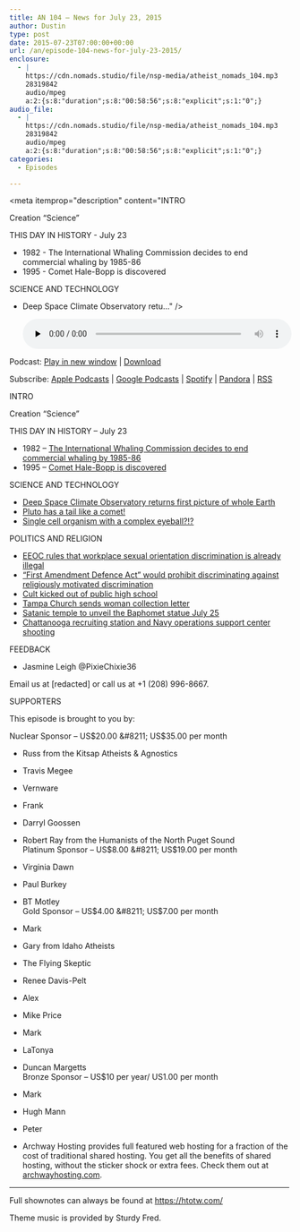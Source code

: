 ```yaml
---
title: AN 104 – News for July 23, 2015
author: Dustin
type: post
date: 2015-07-23T07:00:00+00:00
url: /an/episode-104-news-for-july-23-2015/
enclosure:
  - |
    https://cdn.nomads.studio/file/nsp-media/atheist_nomads_104.mp3
    28319842
    audio/mpeg
    a:2:{s:8:"duration";s:8:"00:58:56";s:8:"explicit";s:1:"0";}
audio_file:
  - |
    https://cdn.nomads.studio/file/nsp-media/atheist_nomads_104.mp3
    28319842
    audio/mpeg
    a:2:{s:8:"duration";s:8:"00:58:56";s:8:"explicit";s:1:"0";}
categories:
  - Episodes

---
```

<div itemscope itemtype="http://schema.org/AudioObject">
  <meta itemprop="name" content="Episode 104 &#8211; News for July 23, 2015" />
  
  <meta itemprop="uploadDate" content="2015-07-23T01:00:00-06:00" />
  
  <meta itemprop="encodingFormat" content="audio/mpeg" />
  
  <meta itemprop="duration" content="PT58M56S" />
  
  <meta itemprop="description" content="INTRO

Creation “Science”

THIS DAY IN HISTORY - July 23

* 1982 - The International Whaling Commission decides to end commercial whaling by 1985-86
* 1995 - Comet Hale-Bopp is discovered

SCIENCE AND TECHNOLOGY

* Deep Space Climate Observatory retu..." />
  
  <meta itemprop="contentUrl" content="https://dts.podtrac.com/redirect.mp3/cdn.nomads.studio/file/nsp-media/atheist_nomads_104.mp3" />
  
  <meta itemprop="contentSize" content="27.0" />
  </p> 
  
  <div class="powerpress_player" id="powerpress_player_8361">
    <audio class="wp-audio-shortcode" id="audio-5132-105" preload="none" style="width: 100%;" controls="controls"><source type="audio/mpeg" src="https://dts.podtrac.com/redirect.mp3/cdn.nomads.studio/file/nsp-media/atheist_nomads_104.mp3?_=105" /><a href="https://dts.podtrac.com/redirect.mp3/cdn.nomads.studio/file/nsp-media/atheist_nomads_104.mp3">https://dts.podtrac.com/redirect.mp3/cdn.nomads.studio/file/nsp-media/atheist_nomads_104.mp3</a></audio>
  </div>
</div>

<p class="powerpress_links powerpress_links_mp3">
  Podcast: <a href="https://dts.podtrac.com/redirect.mp3/cdn.nomads.studio/file/nsp-media/atheist_nomads_104.mp3" class="powerpress_link_pinw" target="_blank" title="Play in new window" onclick="return powerpress_pinw('https://htotw.com/?powerpress_pinw=5132-podcast');" rel="nofollow">Play in new window</a> | <a href="https://dts.podtrac.com/redirect.mp3/cdn.nomads.studio/file/nsp-media/atheist_nomads_104.mp3" class="powerpress_link_d" title="Download" rel="nofollow" download="atheist_nomads_104.mp3">Download</a>
</p>

<p class="powerpress_links powerpress_subscribe_links">
  Subscribe: <a href="https://podcasts.apple.com/us/podcast/humanists-take-on-the-world/id530050098?mt=2&ls=1" class="powerpress_link_subscribe powerpress_link_subscribe_itunes" target="_blank" title="Subscribe on Apple Podcasts" rel="nofollow">Apple Podcasts</a> | <a href="https://www.google.com/podcasts?feed=aHR0cDovL2F0aGVpc3Rub21hZHMubGlic3luLmNvbS9yc3M%3D" class="powerpress_link_subscribe powerpress_link_subscribe_googleplay" target="_blank" title="Subscribe on Google Podcasts" rel="nofollow">Google Podcasts</a> | <a href="https://open.spotify.com/show/3LzK2xZGike6Tc1GEMtMbr?si=LieN9SNuTpq96smuaUsH8A" class="powerpress_link_subscribe powerpress_link_subscribe_spotify" target="_blank" title="Subscribe on Spotify" rel="nofollow">Spotify</a> | <a href="https://www.pandora.com/podcast/atheist-nomads/PC:10122?corr=62071012&part=ug" class="powerpress_link_subscribe powerpress_link_subscribe_pandora" target="_blank" title="Subscribe on Pandora" rel="nofollow">Pandora</a> | <a href="https://htotw.com/feed/podcast/" class="powerpress_link_subscribe powerpress_link_subscribe_rss" target="_blank" title="Subscribe via RSS" rel="nofollow">RSS</a>
</p>

INTRO

Creation “Science”

THIS DAY IN HISTORY &#8211; July 23

* 1982 &#8211; <a href="https://en.wikipedia.org/wiki/International_Whaling_Commission#1982_moratorium" target="_blank" rel="noopener">The International Whaling Commission decides to end commercial whaling by 1985-86</a>  
* 1995 &#8211; <a href="http://www.space.com/19931-hale-bopp.html" target="_blank" rel="noopener">Comet Hale-Bopp is discovered</a>

SCIENCE AND TECHNOLOGY

* <a href="http://www.nasa.gov/topics/earth/images/index.html?id=366844" target="_blank" rel="noopener">Deep Space Climate Observatory returns first picture of whole Earth</a>  
* <a href="http://www.nasa.gov/nh/pluto-wags-its-tail" target="_blank" rel="noopener">Pluto has a tail like a comet!</a>  
* <a href="http://phenomena.nationalgeographic.com/2015/07/02/single-celled-creature-has-eye-made-of-domesticated-microbes/" target="_blank" rel="noopener">Single cell organism with a complex eyeball?!?</a>

POLITICS AND RELIGION

* <a href="http://www.slate.com/blogs/outward/2015/07/16/sexual_orientation_discrimination_at_work_eeoc_says_it_s_illegal_under_federal.html?wpsrc=sh_all_dt_tw_top" target="_blank" rel="noopener">EEOC rules that workplace sexual orientation discrimination is already illegal</a>  
* <a href="http://www.huffingtonpost.com/entry/first-amendment-defense-act_55a7ffe6e4b04740a3df4ca1?ncid=fcbklnkushpmg00000013&section=politics" target="_blank" rel="noopener">“First Amendment Defence Act” would prohibit discriminating against religiously motivated discrimination</a>  
* <a href="http://tucson.com/news/local/controversial-church-is-without-a-home/article_98c54dc2-0c7c-57d0-8ce0-0dfbac147c37.html" target="_blank" rel="noopener">Cult kicked out of public high school</a>  
* <a href="http://www.abcactionnews.com/news/hillsborough-regional-news/church-members-complain-about-collection-notices" target="_blank" rel="noopener">Tampa Church sends woman collection letter</a>  
* <a href="http://www.patheos.com/blogs/friendlyatheist/2015/07/14/the-satanic-temples-baphomet-statue-unveiling-marred-by-threats/" target="_blank" rel="noopener">Satanic temple to unveil the Baphomet statue July 25</a>  
* <a href="http://www.cnn.com/2015/07/20/us/tennessee-naval-reserve-shooting/" target="_blank" rel="noopener">Chattanooga recruiting station and Navy operations support center shooting</a>

FEEDBACK

* Jasmine Leigh @PixieChixie36

Email us at [redacted] or call us at +1 (208) 996-8667.

SUPPORTERS

This episode is brought to you by:

Nuclear Sponsor &#8211; US$20.00 &#8211; US$35.00 per month  
* Russ from the Kitsap Atheists & Agnostics  
* Travis Megee  
* Vernware  
* Frank  
* Darryl Goossen  
* Robert Ray from the Humanists of the North Puget Sound  
Platinum Sponsor &#8211; US$8.00 &#8211; US$19.00 per month  
* Virginia Dawn  
* Paul Burkey  
* BT Motley  
Gold Sponsor &#8211; US$4.00 &#8211; US$7.00 per month  
* Mark  
* Gary from Idaho Atheists  
* The Flying Skeptic  
* Renee Davis-Pelt  
* Alex  
* Mike Price  
* Mark  
* LaTonya  
* Duncan Margetts  
Bronze Sponsor &#8211; US$10 per year/ US1.00 per month  
* Mark  
* Hugh Mann  
* Peter

* Archway Hosting provides full featured web hosting for a fraction of the cost of traditional shared hosting. You get all the benefits of shared hosting, without the sticker shock or extra fees. Check them out at <a href="http://archwayhosting.com/" target="_blank" rel="noopener">archwayhosting.com</a>.

<hr width="500" />

Full shownotes can always be found at <https://htotw.com/>  

Theme music is provided by Sturdy Fred.